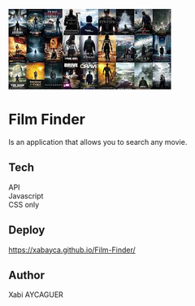 ![img](images/téléchargement.jpeg)

# Film Finder

Is an application that allows you to search any movie.

## Tech

API  
Javascript  
CSS only  

## Deploy

https://xabayca.github.io/Film-Finder/

## Author

Xabi AYCAGUER  
